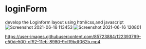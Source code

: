# loginForm
develop the Loginform layout using html/css,and javascript
![Screenshot 2021-06-16 113453](https://user-images.githubusercontent.com/85723884/122393367-703aab00-cf92-11eb-82b4-3fc18992a253.jpg)
![Screenshot 2021-06-16 120801](https://user-images.githubusercontent.com/85723884/122393409-7af54000-cf92-11eb-818f-aa18bb8979ed.jpg)


https://user-images.githubusercontent.com/85723884/122393799-e50de500-cf92-11eb-8980-9cff9bdf062b.mp4


